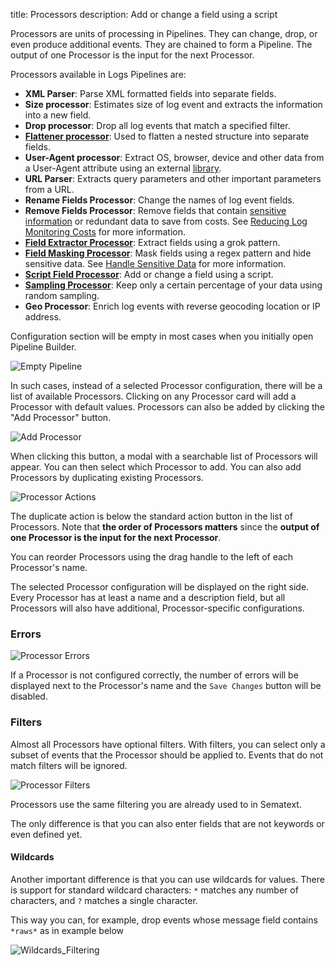 title: Processors
description: Add or change a field using a script

Processors are units of processing in Pipelines. They can change, drop, or even produce additional events. They are chained to form a Pipeline. The output of one Processor is the input for the next Processor.

Processors available in Logs Pipelines are:

- **XML Parser**: Parse XML formatted fields into separate fields.
- **Size processor**: Estimates size of log event and extracts the information into a new field.
- **Drop processor**: Drop all log events that match a specified filter.
- [**Flattener processor**](/docs/logs/flattener-processor): Used to flatten a nested structure into separate fields.
- **User-Agent processor**: Extract OS, browser, device and other data from a User-Agent attribute using an external [library](https://yauaa.basjes.nl/expect/fieldvalues/).
- **URL Parser**: Extracts query parameters and other important parameters from a URL.
- **Rename Fields Processor**: Change the names of log event fields.
- **Remove Fields Processor**: Remove fields that contain [sensitive information](/docs/logs/handle-sensitive-data-with-pipelines) or redundant data to save from costs. See [Reducing Log Monitoring Costs](/docs/logs/reduce-costs-with-pipelines) for more information.
- [**Field Extractor Processor**](/docs/logs/field-extractor-processor): Extract fields using a grok pattern.
- [**Field Masking Processor**](/docs/logs/field-masking-processor): Mask fields using a regex pattern and hide sensitive data. See [Handle Sensitive Data](/docs/logs/handle-sensitive-data-with-pipelines) for more information.
- [**Script Field Processor**](/docs/logs/script-field-processor): Add or change a field using a script.
- [**Sampling Processor**](/docs/logs/sampling-processor): Keep only a certain percentage of your data using random sampling.
- **Geo Processor**: Enrich log events with reverse geocoding location or IP address.

Configuration section will be empty in most cases when you initially open Pipeline Builder.

![Empty Pipeline](/docs/images/logs/pipelines/empty-pipeline.png)

In such cases, instead of a selected Processor configuration, there will be a list of available Processors. Clicking on any Processor card will add a Processor with default values. Processors can also be added by clicking the "Add Processor" button.

![Add Processor](/docs/images/logs/pipelines/add-processor.png)

When clicking this button, a modal with a searchable list of Processors will appear. You can then select which Processor to add.
You can also add Processors by duplicating existing Processors.

![Processor Actions](/docs/images/logs/pipelines/processor-actions.png)

The duplicate action is below the standard action button in the list of Processors. Note that **the order of Processors matters** since the **output of one Processor is the input for the next Processor**. 

You can reorder Processors using the drag handle to the left of each Processor's name.

The selected Processor configuration will be displayed on the right side. Every Processor has at least a name and a description field, but all Processors will also have additional, Processor-specific configurations.

### Errors
![Processor Errors](/docs/images/logs/pipelines/processor-errors.png)

If a Processor is not configured correctly, the number of errors will be displayed next to the Processor's name and the `Save Changes` button will be disabled.

### Filters
Almost all Processors have optional filters. With filters, you can select only a subset of events that the Processor should be applied to. Events that do not match filters will be ignored.

![Processor Filters](/docs/images/logs/pipelines/processor-filters.png)

Processors use the same filtering you are already used to in Sematext. 

The only difference is that you can also enter fields that are not keywords or even defined yet. 

#### Wildcards
Another important difference is that you can use wildcards for values. There is support for standard wildcard characters: `*` matches any number of characters, and `?` matches a single character.

This way you can, for example, drop events whose message field contains `*raws*` as in example below

![Wildcards_Filtering](/docs/images/logs/pipelines/wildcards-filtering.png)
